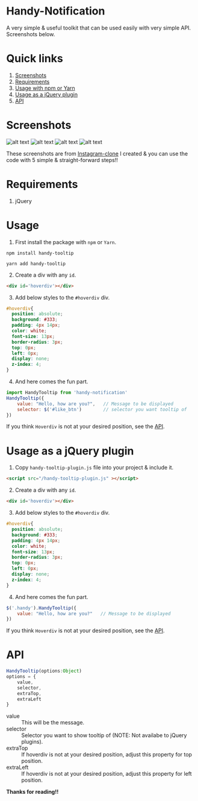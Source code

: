 # Handy-Notification
A very simple & useful toolkit that can be used easily with very simple API. Screenshots below.

# Quick links
1. [Screenshots](#screenshots)
2. [Requirements](#requirements)
3. [Usage with npm or Yarn](#usage)
4. [Usage as a jQuery plugin](#usage-as-a-jquery-plugin)
4. [API](#api)

# Screenshots
![alt text](https://raw.githubusercontent.com/yTakkar/Handy-Tooltip/master/screenshots/Snap%202017-05-23%20at%2000.16.50.png)
![alt text](https://raw.githubusercontent.com/yTakkar/Handy-Tooltip/master/screenshots/Snap%202017-05-23%20at%2000.17.01.png)
![alt text](https://raw.githubusercontent.com/yTakkar/Handy-Tooltip/master/screenshots/Snap%202017-05-23%20at%2000.29.37.png)
![alt text](https://raw.githubusercontent.com/yTakkar/Handy-Tooltip/master/screenshots/Snap%202017-05-23%20at%2001.09.30.png)

These screenshots are from [Instagram-clone](https://github.com/yTakkar/Instagram-clone) I created & you can use the code with 5 simple & straight-forward steps!!

# Requirements
1. jQuery

# Usage

1. First install the package with `npm` or `Yarn`.

```
npm install handy-tooltip
```

```
yarn add handy-tooltip
```

2. Create a div with any `id`.
```html
<div id='hoverdiv'></div>
```

3. Add below styles to the `#hoverdiv` div.
```css
#hoverdiv{
  position: absolute;
  background: #333;
  padding: 4px 14px;
  color: white;
  font-size: 13px;
  border-radius: 3px;
  top: 0px;
  left: 0px;
  display: none;
  z-index: 4;
}
```

4. And here comes the fun part.
```javascript
import HandyTooltip from 'handy-notification'
HandyTooltip({
    value: "Hello, how are you?",   // Message to be displayed
    selector: $('#like_btn')        // selector you want tooltip of
})
```

If you think `Hoverdiv` is not at your desired position, see the [API](#api).

# Usage as a jQuery plugin

1. Copy `handy-tooltip-plugin.js` file into your project & include it.

```html
<script src="/handy-tooltip-plugin.js" ></script>
```

2. Create a div with any `id`.
```html
<div id='hoverdiv'></div>
```

3. Add below styles to the `#hoverdiv` div.
```css
#hoverdiv{
  position: absolute;
  background: #333;
  padding: 4px 14px;
  color: white;
  font-size: 13px;
  border-radius: 3px;
  top: 0px;
  left: 0px;
  display: none;
  z-index: 4;
}
```

4. And here comes the fun part.
```javascript
$('.handy').HandyTooltip({
    value: "Hello, how are you?"   // Message to be displayed
})
```

If you think `Hoverdiv` is not at your desired position, see the [API](#api).

# API
```javascript
HandyTooltip(options:Object)
options = {
    value,
    selector,
    extraTop,
    extraLeft
}
```

<dl>
  <dt>value</dt>
  <dd>This will be the message.</dd>

  <dt>selector</dt>
  <dd>Selector you want to show tooltip of (NOTE: Not availabe to jQuery plugins).</dd>

  <dt>extraTop</dt>
  <dd>If hoverdiv is not at your desired position, adjust this property for top position.</dd>

  <dt>extraLeft</dt>
  <dd>If hoverdiv is not at your desired position, adjust this property for left position.</dd>
</dl>

**Thanks for reading!!**